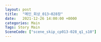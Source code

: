 ```yaml
---
layout: post
title:  "메인_회상_013~028장"
date:   2021-12-26 14:00:00 +0000
categories: Main
Tags: Story Main
SceneCode: ["scene_skip_cp013-028_q1_s10"]
---
```

